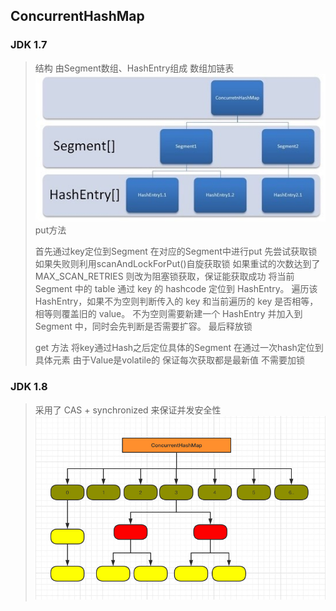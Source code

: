 ## ConcurrentHashMap

### JDK 1.7
> 结构    由Segment数组、HashEntry组成  数组加链表
> ![avatar](./src/ConcurrentHashMap_1.7.jpg)
> put方法
> 
> 首先通过key定位到Segment 在对应的Segment中进行put
> 先尝试获取锁 如果失败则利用scanAndLockForPut()自旋获取锁 如果重试的次数达到了 MAX_SCAN_RETRIES 则改为阻塞锁获取，保证能获取成功
> 将当前 Segment 中的 table 通过 key 的 hashcode 定位到 HashEntry。
遍历该 HashEntry，如果不为空则判断传入的 key 和当前遍历的 key 是否相等，相等则覆盖旧的 value。
不为空则需要新建一个 HashEntry 并加入到 Segment 中，同时会先判断是否需要扩容。 最后释放锁
>
> get 方法
> 将key通过Hash之后定位具体的Segment 在通过一次hash定位到具体元素 由于Value是volatile的 保证每次获取都是最新值 不需要加锁


### JDK 1.8
> 采用了 CAS + synchronized 来保证并发安全性
> ![avatar](./src/ConcurrentHashMap_1.8.jpg)
